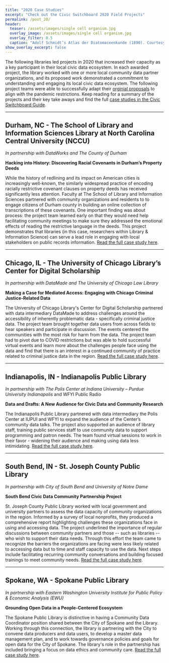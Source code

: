 ```yaml
---
title: "2020 Case Studies"
excerpt: "Check out the Civic Switchboard 2020 Field Projects"
permalink: /post_20/
header:
  teaser: /assets/images/single cell organism.jpg
  overlay_image: /assets/images/single cell organism.jpg
  overlay_filter: 0.5
  caption: "Adolf Schmidt’s Atlas der Diatomaceenkunde (1890). Courtesy of Biodiversity Heritage Library / Smithsonian Libraries"
show_overlay_excerpt: false
---
```


The following libraries led projects in 2020 that increased their capacity as a key participant in their local civic data ecosystem. In each awarded project, the library worked with one or more local community data partner organizations, and its proposed work demonstrated a commitment to understanding and engaging its local civic data ecosystem.  The following project teams were able to successfully adapt their [orginial proposals](https://civic-switchboard.github.io/post_17/) to align with the pandemic restrictions. Keep reading for a summary of the projects and their key take aways and find the full [case studies in the Civic Switchboard Guide](https://civic-switchboard.gitbook.io/guide/).  


***
## Durham, NC - The School of Library and Information Sciences Library at North Carolina Central University (NCCU)  
*In partnership with DataWorks and The County of Durham*  

**Hacking into History: Discovering Racial Covenants in Durham’s Property Deeds**

While the history of redlining and its impact on American cities is increasingly well-known, the similarly widespread practice of encoding racially restrictive covenant clauses on property deeds has received significantly less attention. Faculty at The School of Library and Information Sciences partnered with community organizations and residents to to engage citizens of Durham county in building an online collection of transcriptions of these covenants. One important finding was about process: the project team learned early on that they would need help facilitating community meetings to make sure they addressed the emotional effects of reading the restrictive language in the deeds. This project demonstrates that libraries (in this case, researchers within Library & Information Science) can serve a lead role in engaging with local stakeholders on public records information.  [Read the full case study here](https://civic-switchboard.gitbook.io/guide/case-studies-2020/the-school-of-library-and-information-sciences-library-at-nccu-durham-nc).   

***
## Chicago, IL - The University of Chicago Library’s Center for Digital Scholarship  
*In partnership with DataMade and The University of Chicago Law Library*

**Making a Case for Mediated Access: Engaging with Chicago Criminal Justice-Related Data**

The University of Chicago Library's Center for Digital Scholarship partnered with data intermediary DataMade to address challenges around the accessibility of inherently problematic data - specifically criminal justice data.  The project team brought together data users from across fields to hear speakers and participate in discussion. The events centered the communities with the most risk for harm from the data.   The project team had to pivot due to COVID restrictions but was able to hold successful virtual events and learn more about the challenges people face using the data and find that there is an interest in a continued community of practice related to criminal justice data in the region.  [Read the full case study here](https://civic-switchboard.gitbook.io/guide/case-studies-2020/the-university-of-chicago-librarys-center-for-digital-scholarship-chicago-il).


***
## Indianapolis, IN - Indianapolis Public Library 
*In partnership with The Polis Center at Indiana University – Purdue University Indianapolis*
 and WFYI Public Radio  

**Data and Drafts: A New Audience for Civic Data and Community Research** 

The Indianapolis Public Library partnered with data intermediary the Polis Center at IUPUI and WFYI to expand the audience of the Center’s community data talks. The project also supported an audience of library staff, training public services staff to use community data to support programming and patron needs.  The team found virtual sessions to work in their favor - widening their audience and making using data less intimidating. [Read the full case study here](https://civic-switchboard.gitbook.io/guide/case-studies-2020/indianapolis-public-library-indianapolis-in).  

***
## South Bend, IN - St. Joseph County Public Library
*In partnership with City of South Bend and University of Notre Dame*  

**South Bend Civic Data Community Partnership Project**

St. Joseph County Public Library worked with local government and university partners to assess the data capacity of community organizations in the region. Informed by a survey of local nonprofits, they produced a comprehensive report highlighting challenges these organizations face in using and accessing data. The project underlined the importance of regular discussions between community partners and those -- such as libraries -- who wish to support their data needs. Through this effort the team came to recognize the barriers the organizations are facing were less likely related to accessing data but to time and staff capacity to use the data.  Next steps include facilitating recurring community conversations and building focused trainings to meet community needs. [Read the full case study here](https://civic-switchboard.gitbook.io/guide/case-studies-2020/st.-joseph-county-public-library-south-bend-in).

***
## Spokane, WA - Spokane Public Library 
*In partnership with Eastern Washington University Institute for Public Policy & Economic Analysis (EWU)*

**Grounding Open Data in a People-Centered Ecosystem** 

The Spokane Public Library is distinctive in having  a Community Data Coordinator position shared between the City of Spokane and the Library. Working through this connection, the library is partnering with the City to convene data producers and data users, to develop a master data management plan, and to work towards governance policies and goals for open data for the City of Spokane. The library's role in the partnership has included bringing a focus on data ethics and community care.  [Read the full case study here](https://civic-switchboard.gitbook.io/guide/case-studies-2020/spokane-public-library-spokane-wa).
